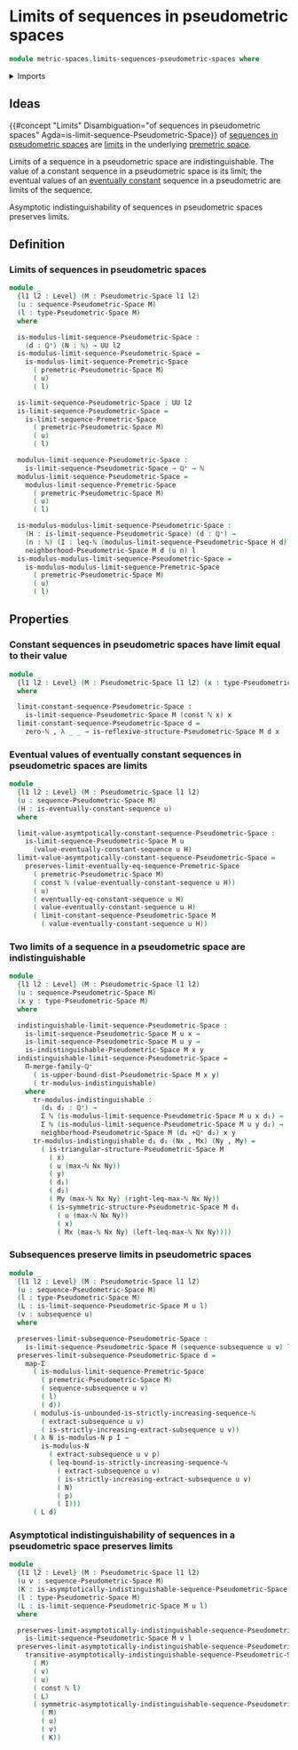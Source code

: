 # Limits of sequences in pseudometric spaces

```agda
module metric-spaces.limits-sequences-pseudometric-spaces where
```

<details><summary>Imports</summary>

```agda
open import elementary-number-theory.inequality-natural-numbers
open import elementary-number-theory.maximum-natural-numbers
open import elementary-number-theory.monotonic-sequences-natural-numbers
open import elementary-number-theory.natural-numbers
open import elementary-number-theory.positive-rational-numbers

open import foundation.constant-maps
open import foundation.dependent-pair-types
open import foundation.eventually-constant-sequences
open import foundation.eventually-equal-sequences
open import foundation.functoriality-dependent-pair-types
open import foundation.propositions
open import foundation.sequences
open import foundation.subsequences
open import foundation.transport-along-identifications
open import foundation.universe-levels

open import metric-spaces.limits-sequences-premetric-spaces
open import metric-spaces.pseudometric-spaces
open import metric-spaces.sequences-pseudometric-spaces
```

</details>

## Ideas

{{#concept "Limits" Disambiguation="of sequences in pseudometric spaces" Agda=is-limit-sequence-Pseudometric-Space}}
of
[sequences in pseudometric spaces](metric-spaces.sequences-pseudometric-spaces.md)
are [limits](metric-spaces.limits-sequences-premetric-spaces.md) in the
underlying [premetric space](metric-spaces.premetric-spaces.md).

Limits of a sequence in a pseudometric space are indistinguishable. The value of
a constant sequence in a pseudometric space is its limit; the eventual values of
an [eventually constant](foundation.eventually-constant-sequences.md) sequence
in a pseudometric are limits of the sequence.

Asymptotic indistinguishability of sequences in pseudometric spaces preserves
limits.

## Definition

### Limits of sequences in pseudometric spaces

```agda
module _
  {l1 l2 : Level} (M : Pseudometric-Space l1 l2)
  (u : sequence-Pseudometric-Space M)
  (l : type-Pseudometric-Space M)
  where

  is-modulus-limit-sequence-Pseudometric-Space :
    (d : ℚ⁺) (N : ℕ) → UU l2
  is-modulus-limit-sequence-Pseudometric-Space =
    is-modulus-limit-sequence-Premetric-Space
      ( premetric-Pseudometric-Space M)
      ( u)
      ( l)

  is-limit-sequence-Pseudometric-Space : UU l2
  is-limit-sequence-Pseudometric-Space =
    is-limit-sequence-Premetric-Space
      ( premetric-Pseudometric-Space M)
      ( u)
      ( l)

  modulus-limit-sequence-Pseudometric-Space :
    is-limit-sequence-Pseudometric-Space → ℚ⁺ → ℕ
  modulus-limit-sequence-Pseudometric-Space =
    modulus-limit-sequence-Premetric-Space
      ( premetric-Pseudometric-Space M)
      ( u)
      ( l)

  is-modulus-modulus-limit-sequence-Pseudometric-Space :
    (H : is-limit-sequence-Pseudometric-Space) (d : ℚ⁺) →
    (n : ℕ) (I : leq-ℕ (modulus-limit-sequence-Pseudometric-Space H d) n) →
    neighborhood-Pseudometric-Space M d (u n) l
  is-modulus-modulus-limit-sequence-Pseudometric-Space =
    is-modulus-modulus-limit-sequence-Premetric-Space
      ( premetric-Pseudometric-Space M)
      ( u)
      ( l)
```

## Properties

### Constant sequences in pseudometric spaces have limit equal to their value

```agda
module _
  {l1 l2 : Level} (M : Pseudometric-Space l1 l2) (x : type-Pseudometric-Space M)
  where

  limit-constant-sequence-Pseudometric-Space :
    is-limit-sequence-Pseudometric-Space M (const ℕ x) x
  limit-constant-sequence-Pseudometric-Space d =
    zero-ℕ , λ _ _ → is-reflexive-structure-Pseudometric-Space M d x
```

### Eventual values of eventually constant sequences in pseudometric spaces are limits

```agda
module _
  {l1 l2 : Level} (M : Pseudometric-Space l1 l2)
  (u : sequence-Pseudometric-Space M)
  (H : is-eventually-constant-sequence u)
  where

  limit-value-asymtpotically-constant-sequence-Pseudometric-Space :
    is-limit-sequence-Pseudometric-Space M u
      (value-eventually-constant-sequence u H)
  limit-value-asymtpotically-constant-sequence-Pseudometric-Space =
    preserves-limit-eventually-eq-sequence-Premetric-Space
      ( premetric-Pseudometric-Space M)
      ( const ℕ (value-eventually-constant-sequence u H))
      ( u)
      ( eventually-eq-constant-sequence u H)
      ( value-eventually-constant-sequence u H)
      ( limit-constant-sequence-Pseudometric-Space M
        ( value-eventually-constant-sequence u H))
```

### Two limits of a sequence in a pseudometric space are indistinguishable

```agda
module _
  {l1 l2 : Level} (M : Pseudometric-Space l1 l2)
  (u : sequence-Pseudometric-Space M)
  (x y : type-Pseudometric-Space M)
  where

  indistinguishable-limit-sequence-Pseudometric-Space :
    is-limit-sequence-Pseudometric-Space M u x →
    is-limit-sequence-Pseudometric-Space M u y →
    is-indistinguishable-Pseudometric-Space M x y
  indistinguishable-limit-sequence-Pseudometric-Space =
    Π-merge-family-ℚ⁺
      ( is-upper-bound-dist-Pseudometric-Space M x y)
      ( tr-modulus-indistinguishable)
    where
      tr-modulus-indistinguishable :
        (d₁ d₂ : ℚ⁺) →
        Σ ℕ (is-modulus-limit-sequence-Pseudometric-Space M u x d₁) →
        Σ ℕ (is-modulus-limit-sequence-Pseudometric-Space M u y d₂) →
        neighborhood-Pseudometric-Space M (d₁ +ℚ⁺ d₂) x y
      tr-modulus-indistinguishable d₁ d₂ (Nx , Mx) (Ny , My) =
        ( is-triangular-structure-Pseudometric-Space M
          ( x)
          ( u (max-ℕ Nx Ny))
          ( y)
          ( d₁)
          ( d₂)
          ( My (max-ℕ Nx Ny) (right-leq-max-ℕ Nx Ny))
          ( is-symmetric-structure-Pseudometric-Space M d₁
            ( u (max-ℕ Nx Ny))
            ( x)
            ( Mx (max-ℕ Nx Ny) (left-leq-max-ℕ Nx Ny))))
```

### Subsequences preserve limits in pseudometric spaces

```agda
module _
  {l1 l2 : Level} (M : Pseudometric-Space l1 l2)
  (u : sequence-Pseudometric-Space M)
  (l : type-Pseudometric-Space M)
  (L : is-limit-sequence-Pseudometric-Space M u l)
  (v : subsequence u)
  where

  preserves-limit-subsequence-Pseudometric-Space :
    is-limit-sequence-Pseudometric-Space M (sequence-subsequence u v) l
  preserves-limit-subsequence-Pseudometric-Space d =
    map-Σ
      ( is-modulus-limit-sequence-Premetric-Space
        ( premetric-Pseudometric-Space M)
        ( sequence-subsequence u v)
        ( l)
        ( d))
      ( modulus-is-unbounded-is-strictly-increasing-sequence-ℕ
        ( extract-subsequence u v)
        ( is-strictly-increasing-extract-subsequence u v))
      ( λ N is-modulus-N p I →
        is-modulus-N
          ( extract-subsequence u v p)
          ( leq-bound-is-strictly-increasing-sequence-ℕ
            ( extract-subsequence u v)
            ( is-strictly-increasing-extract-subsequence u v)
            ( N)
            ( p)
            ( I)))
      ( L d)
```

### Asymptotical indistinguishability of sequences in a pseudometric space preserves limits

```agda
module _
  {l1 l2 : Level} (M : Pseudometric-Space l1 l2)
  (u v : sequence-Pseudometric-Space M)
  (K : is-asymptotically-indistinguishable-sequence-Pseudometric-Space M u v)
  (l : type-Pseudometric-Space M)
  (L : is-limit-sequence-Pseudometric-Space M u l)
  where

  preserves-limit-asymptotically-indistinguishable-sequence-Pseudometric-Space :
    is-limit-sequence-Pseudometric-Space M v l
  preserves-limit-asymptotically-indistinguishable-sequence-Pseudometric-Space =
    transitive-asymptotically-indistinguishable-sequence-Pseudometric-Space
      ( M)
      ( v)
      ( u)
      ( const ℕ l)
      ( L)
      ( symmetric-asymptotically-indistinguishable-sequence-Pseudometric-Space
        ( M)
        ( u)
        ( v)
        ( K))
```
